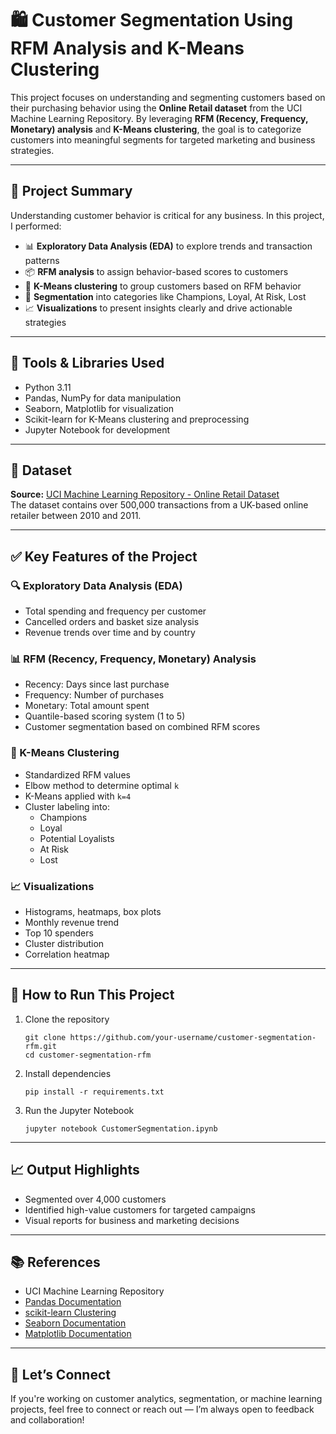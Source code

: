 
# 🛍️ Customer Segmentation Using RFM Analysis and K-Means Clustering

This project focuses on understanding and segmenting customers based on their purchasing behavior using the **Online Retail dataset** from the UCI Machine Learning Repository. By leveraging **RFM (Recency, Frequency, Monetary) analysis** and **K-Means clustering**, the goal is to categorize customers into meaningful segments for targeted marketing and business strategies.

---

## 📌 Project Summary

Understanding customer behavior is critical for any business. In this project, I performed:

- 📊 **Exploratory Data Analysis (EDA)** to explore trends and transaction patterns  
- 📦 **RFM analysis** to assign behavior-based scores to customers  
- 🧠 **K-Means clustering** to group customers based on RFM behavior  
- 🎯 **Segmentation** into categories like Champions, Loyal, At Risk, Lost  
- 📈 **Visualizations** to present insights clearly and drive actionable strategies

---

## 🧰 Tools & Libraries Used

- Python 3.11  
- Pandas, NumPy for data manipulation  
- Seaborn, Matplotlib for visualization  
- Scikit-learn for K-Means clustering and preprocessing  
- Jupyter Notebook for development

---

## 📂 Dataset

**Source:** [UCI Machine Learning Repository - Online Retail Dataset](https://archive.ics.uci.edu/ml/datasets/online+retail)  
The dataset contains over 500,000 transactions from a UK-based online retailer between 2010 and 2011.

---

## ✅ Key Features of the Project

### 🔍 Exploratory Data Analysis (EDA)
- Total spending and frequency per customer
- Cancelled orders and basket size analysis
- Revenue trends over time and by country

### 📊 RFM (Recency, Frequency, Monetary) Analysis
- Recency: Days since last purchase
- Frequency: Number of purchases
- Monetary: Total amount spent
- Quantile-based scoring system (1 to 5)
- Customer segmentation based on combined RFM scores

### 🤖 K-Means Clustering
- Standardized RFM values
- Elbow method to determine optimal `k`
- K-Means applied with `k=4`
- Cluster labeling into:
  - Champions
  - Loyal
  - Potential Loyalists
  - At Risk
  - Lost

### 📈 Visualizations
- Histograms, heatmaps, box plots
- Monthly revenue trend
- Top 10 spenders
- Cluster distribution
- Correlation heatmap

---

## 📌 How to Run This Project

1. Clone the repository  
   ```
   git clone https://github.com/your-username/customer-segmentation-rfm.git
   cd customer-segmentation-rfm
   ```

2. Install dependencies  
   ```
   pip install -r requirements.txt
   ```

3. Run the Jupyter Notebook  
   ```
   jupyter notebook CustomerSegmentation.ipynb
   ```

---

## 📈 Output Highlights

- Segmented over 4,000 customers
- Identified high-value customers for targeted campaigns
- Visual reports for business and marketing decisions

---

## 📚 References

- UCI Machine Learning Repository  
- [Pandas Documentation](https://pandas.pydata.org/docs/)  
- [scikit-learn Clustering](https://scikit-learn.org/stable/modules/clustering.html#k-means)  
- [Seaborn Documentation](https://seaborn.pydata.org/)  
- [Matplotlib Documentation](https://matplotlib.org/stable/index.html)  

---

## 👋 Let’s Connect

If you're working on customer analytics, segmentation, or machine learning projects, feel free to connect or reach out — I’m always open to feedback and collaboration!
